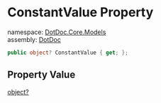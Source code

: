 ﻿# ConstantValue Property

namespace: [DotDoc\.Core\.Models](../../DotDoc.Core.Models.md)<br />
assembly: [DotDoc](../../../DotDoc.md)



```csharp
public object? ConstantValue { get; };
```

## Property Value

[object?](https://docs.microsoft.com/dotnet/api/System.Object)

